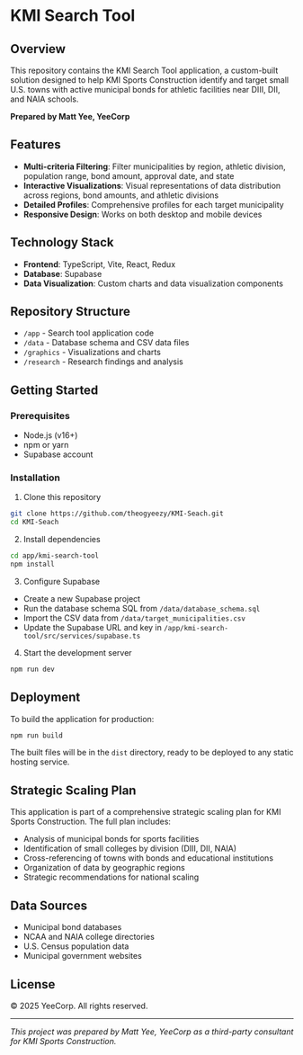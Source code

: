 # KMI Search Tool

## Overview
This repository contains the KMI Search Tool application, a custom-built solution designed to help KMI Sports Construction identify and target small U.S. towns with active municipal bonds for athletic facilities near DIII, DII, and NAIA schools.

**Prepared by Matt Yee, YeeCorp**

## Features
- **Multi-criteria Filtering**: Filter municipalities by region, athletic division, population range, bond amount, approval date, and state
- **Interactive Visualizations**: Visual representations of data distribution across regions, bond amounts, and athletic divisions
- **Detailed Profiles**: Comprehensive profiles for each target municipality
- **Responsive Design**: Works on both desktop and mobile devices

## Technology Stack
- **Frontend**: TypeScript, Vite, React, Redux
- **Database**: Supabase
- **Data Visualization**: Custom charts and data visualization components

## Repository Structure
- `/app` - Search tool application code
- `/data` - Database schema and CSV data files
- `/graphics` - Visualizations and charts
- `/research` - Research findings and analysis

## Getting Started

### Prerequisites
- Node.js (v16+)
- npm or yarn
- Supabase account

### Installation
1. Clone this repository
```bash
git clone https://github.com/theogyeezy/KMI-Seach.git
cd KMI-Seach
```

2. Install dependencies
```bash
cd app/kmi-search-tool
npm install
```

3. Configure Supabase
- Create a new Supabase project
- Run the database schema SQL from `/data/database_schema.sql`
- Import the CSV data from `/data/target_municipalities.csv`
- Update the Supabase URL and key in `/app/kmi-search-tool/src/services/supabase.ts`

4. Start the development server
```bash
npm run dev
```

## Deployment
To build the application for production:
```bash
npm run build
```

The built files will be in the `dist` directory, ready to be deployed to any static hosting service.

## Strategic Scaling Plan
This application is part of a comprehensive strategic scaling plan for KMI Sports Construction. The full plan includes:

- Analysis of municipal bonds for sports facilities
- Identification of small colleges by division (DIII, DII, NAIA)
- Cross-referencing of towns with bonds and educational institutions
- Organization of data by geographic regions
- Strategic recommendations for national scaling

## Data Sources
- Municipal bond databases
- NCAA and NAIA college directories
- U.S. Census population data
- Municipal government websites

## License
© 2025 YeeCorp. All rights reserved.

---

*This project was prepared by Matt Yee, YeeCorp as a third-party consultant for KMI Sports Construction.*
